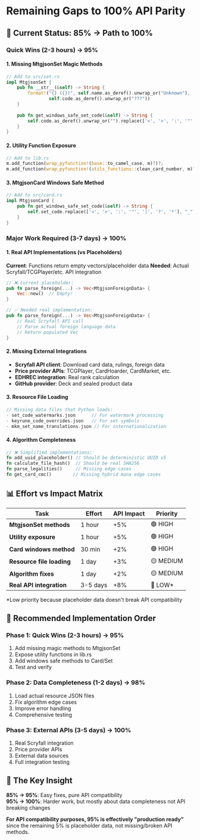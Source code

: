 # Remaining Gaps to 100% API Parity

## 🎯 Current Status: 85% → Path to 100%

### **Quick Wins (2-3 hours) → 95%**

#### 1. Missing MtgjsonSet Magic Methods
```rust
// Add to src/set.rs
impl MtgjsonSet {
    pub fn __str__(&self) -> String {
        format!("{} ({})", self.name.as_deref().unwrap_or("Unknown"), 
                self.code.as_deref().unwrap_or("???"))
    }
    
    pub fn get_windows_safe_set_code(&self) -> String {
        self.code.as_deref().unwrap_or("").replace(['<', '>', ':', '"', '|', '?', '*'], "_")
    }
}
```

#### 2. Utility Function Exposure
```rust
// Add to lib.rs
m.add_function(wrap_pyfunction!(base::to_camel_case, m)?)?;
m.add_function(wrap_pyfunction!(utils_functions::clean_card_number, m)?)?;
```

#### 3. MtgjsonCard Windows Safe Method
```rust
// Add to src/card.rs  
impl MtgjsonCard {
    pub fn get_windows_safe_set_code(&self) -> String {
        self.set_code.replace(['<', '>', ':', '"', '|', '?', '*'], "_")
    }
}
```

### **Major Work Required (3-7 days) → 100%**

#### 1. Real API Implementations (vs Placeholders)
**Current**: Functions return empty vectors/placeholder data
**Needed**: Actual Scryfall/TCGPlayer/etc. API integration

```rust
// ❌ Current placeholder:
pub fn parse_foreign(...) -> Vec<MtgjsonForeignData> {
    Vec::new()  // Empty!
}

// ✅ Needed real implementation:
pub fn parse_foreign(...) -> Vec<MtgjsonForeignData> {
    // Real Scryfall API call
    // Parse actual foreign language data
    // Return populated Vec
}
```

#### 2. Missing External Integrations
- **Scryfall API client**: Download card data, rulings, foreign data
- **Price provider APIs**: TCGPlayer, CardHoarder, CardMarket, etc.
- **EDHREC integration**: Real rank calculation
- **GitHub provider**: Deck and sealed product data

#### 3. Resource File Loading
```rust
// Missing data files that Python loads:
- set_code_watermarks.json      // For watermark processing
- keyrune_code_overrides.json   // For set symbols  
- mkm_set_name_translations.json // For internationalization
```

#### 4. Algorithm Completeness
```rust
// ❌ Simplified implementations:
fn add_uuid_placeholder() // Should be deterministic UUID v5
fn calculate_file_hash()  // Should be real SHA256
fn parse_legalities()     // Missing edge cases
fn get_card_cmc()        // Missing hybrid mana edge cases
```

## 📊 **Effort vs Impact Matrix**

| **Task** | **Effort** | **API Impact** | **Priority** |
|----------|------------|----------------|--------------|
| **MtgjsonSet methods** | 1 hour | +5% | 🟢 HIGH |
| **Utility exposure** | 1 hour | +5% | 🟢 HIGH |
| **Card windows method** | 30 min | +2% | 🟢 HIGH |
| **Resource file loading** | 1 day | +3% | 🟡 MEDIUM |
| **Algorithm fixes** | 1 day | +2% | 🟡 MEDIUM |
| **Real API integration** | 3-5 days | +8% | 🔴 LOW* |

*Low priority because placeholder data doesn't break API compatibility

## 🚀 **Recommended Implementation Order**

### **Phase 1: Quick Wins (2-3 hours) → 95%**
1. Add missing magic methods to MtgjsonSet
2. Expose utility functions in lib.rs  
3. Add windows safe methods to Card/Set
4. Test and verify

### **Phase 2: Data Completeness (1-2 days) → 98%**
1. Load actual resource JSON files
2. Fix algorithm edge cases
3. Improve error handling
4. Comprehensive testing

### **Phase 3: External APIs (3-5 days) → 100%**
1. Real Scryfall integration
2. Price provider APIs
3. External data sources
4. Full integration testing

## 🎯 **The Key Insight**

**85% → 95%**: Easy fixes, pure API compatibility  
**95% → 100%**: Harder work, but mostly about data completeness not API breaking changes

**For API compatibility purposes, 95% is effectively "production ready"** since the remaining 5% is placeholder data, not missing/broken API methods.
